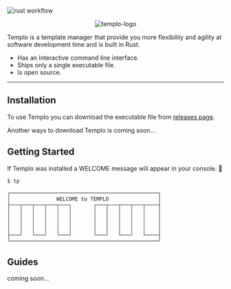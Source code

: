 ![rust workflow](https://github.com/pultzlucas/templo/actions/workflows/rust.yml/badge.svg)

<p align="center">
  <img alt="templo-logo" src="https://user-images.githubusercontent.com/70097798/136667874-3abf69d5-4b3b-402c-81eb-5ca3285e0aea.png">
</p>

Templo is a template manager that provide you more flexibility and agility at software development time and is built in Rust.

- Has an Interactive command line interface.
- Ships only a single executable file.
- Is open source.

---

## Installation

To use Templo you can download the executable file from [releases page](https://github.com/pultzlucas/templo/releases).

Another ways to download Templo is coming soon...

## Getting Started

If Templo was installed a WELCOME message will appear in your console. 🎉

```shell
$ tp

┌────────────────────────────────────────────────┐
│               WELCOME to TEMPLO                │
├───┬───┬───┬───┬───┐       ┌───┬───┬───┬───┬────┤
│   │   │   │   │   │       │   │   │   │   │    │
│   │   │   │   │   │       │   │   │   │   │    │
│   │   │   │   │   │       │   │   │   │   │    │
│   │   │   │   │   │       │   │   │   │   │    │
├───┘   └───┘   └───┘       └───┘   └───┘   └────┤
└────────────────────────────────────────────────┘
```

## Guides

coming soon...
